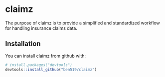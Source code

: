 # claimz

The purpose of claimz is to provide a simplified and standardized workflow for handling insurance claims data.

## Installation

You can install claimz from github with:

```R
# install.packages("devtools")
devtools::install_github("ben519/claimz")
```
